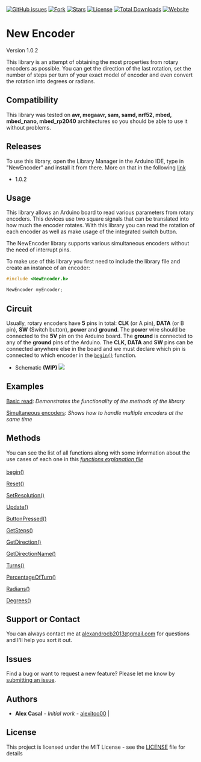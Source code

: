 [![GitHub issues](https://img.shields.io/github/issues/alexitoo00/NewEncoder.svg)](https://github.com/alexitoo00/NewEncoder/issues)
[![Fork](https://img.shields.io/github/forks/alexitoo00/NewEncoder.svg)](#)
[![Stars](https://img.shields.io/github/stars/alexitoo00/NewEncoder.svg)](#)
[![License](https://img.shields.io/github/license/alexitoo00/NewEncoder.svg)](#)
[![Total Downloads](https://img.shields.io/github/downloads/alexitoo00/NewEncoder/total.svg)](https://github.com/caiofrota/cf-arduino-lib-rotary-encoder/releases)
[![Website](https://img.shields.io/badge/alexitoo00-green.svg)](https://github.com/alexitoo00)


# New Encoder

Version 1.0.2

This library is an attempt of obtaining the most properties from rotary encoders as possible. You can get the direction of the last rotation, set the number of steps per turn of your exact model of encoder and even convert the rotation into degrees or radians.

## Compatibility
This library was tested on **avr, megaavr, sam, samd, nrf52, mbed, mbed_nano, mbed_rp2040** architectures so you should be able to use it without problems.

## Releases
To use this library, open the Library Manager in the Arduino IDE, type in "NewEncoder" and install it from there. More on that in the following [link](https://docs.arduino.cc/software/ide-v1/tutorials/installing-libraries)
- 1.0.2

## Usage
This library allows an Arduino board to read various parameters from rotary encoders. This devices use two square signals that can be translated into how much the encoder rotates. With this library you can read the rotation of each encoder as well as make usage of the integrated switch button.

The NewEncoder library supports various simultaneous encoders without the need of interrupt pins.


To make use of this library you first need to include the library file and create an instance of an encoder:
```cpp
#include <NewEncoder.h>

NewEncoder myEncoder;
```

## Circuit
Usually, rotary encoders have **5** pins in total: **CLK** (or A pin), **DATA** (or B pin), **SW** (Switch button), **power** and **ground**. The **power** wire should be connected to the **5V** pin on the Arduino board. The **ground** is connected to any of the **ground** pins of the Arduino. The **CLK**, **DATA** and **SW** pins can be connected anywhere else in the board and we must declare which pin is connected to which encoder in the [`begin()`](#begin) function.
- Schematic **(WIP)**
![](/img/scheme.jpg)

## Examples
[Basic read](/examples/BasicReadExample/BasicReadExample.ino): *Demonstrates the functionality of the methods of the library*

[Simultaneous encoders](/examples/SimultaneousEncoders/SimultaneousEncoders.ino): *Shows how to handle multiple encoders at the same time*


## Methods

You can see the list of all functions along with some information about the use cases of each one in this *[functions explanation file](FunctionExplanation.md)*\
\
[begin()](./FunctionExplanation.md#begin)

[Reset()](./FunctionExplanation.md#reset)

[SetResolution()](./FunctionExplanation.md#setresolution)

[Update()](./FunctionExplanation.md#update)

[ButtonPressed()](./FunctionExplanation.md#buttonpressed)

[GetSteps()](./FunctionExplanation.md#getsteps)

[GetDirection()](./FunctionExplanation.md#getdirection)

[GetDirectionName()](./FunctionExplanation.md#getdirectionname)

[Turns()](./FunctionExplanation.md#turns)

[PercentageOfTurn()](./FunctionExplanation.md#percentageofturn)

[Radians()](./FunctionExplanation.md#radians)

[Degrees()](./FunctionExplanation.md#degrees)



## Support or Contact

You can always contact me at [alexandrocb2013@gmail.com](mailto:alexandrocb2013@gmail.com) for questions and I'll help you sort it out.

## Issues

Find a bug or want to request a new feature? Please let me know by [submitting an issue](https://github.com/alexitoo00/NewEncoder/issues).

## Authors

* **Alex Casal** - *Initial work* - [alexitoo00](https://github.com/alexitoo00) | []()

## License

This project is licensed under the MIT License - see the [LICENSE](../LICENSE) file for details